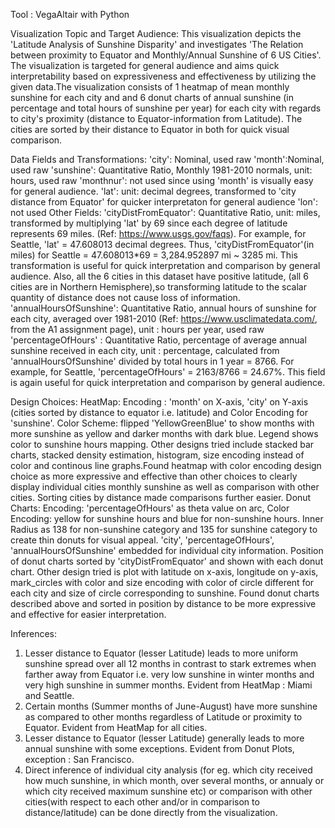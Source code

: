 Tool : VegaAltair with Python

Visualization Topic and Target Audience:
This visualization depicts the 'Latitude Analysis of Sunshine Disparity' and investigates 'The Relation between proximity to Equator and Monthly/Annual Sunshine of 6 US Cities'. The visualization is targeted for general audience and aims quick interpretability based on expressiveness and effectiveness by utilizing the given data.The visualization consists of 1 heatmap of mean monthly sunshine for each city and and 6 donut charts of annual sunshine (in percentage and total hours of sunshine per year) for each city with regards to city's proximity (distance to Equator-information from Latitude). The cities are sorted by their distance to Equator in both for quick visual comparison.

Data Fields and Transformations:
'city': Nominal, used raw
'month':Nominal, used raw
'sunshine': Quantitative Ratio, Monthly 1981-2010 normals, unit: hours, used raw
'monthnur': not used since using 'month' is visually easy for general audience.
'lat': unit: decimal degrees, transformed to 'city distance from Equator' for quicker interpretaton for general audience
'lon': not used
Other Fields:
'cityDistFromEquator': Quantitative Ratio, unit: miles, transformed by multiplying 'lat' by 69 since each degree of latitude represents 69 miles. (Ref: https://www.usgs.gov/faqs). For example, for Seattle, 'lat' = 47.608013 decimal degrees. Thus, 'cityDistFromEquator'(in miles) for Seattle = 47.608013*69 = 3,284.952897 mi ~ 3285 mi. This transformation is useful for quick interpretation and comparison by general audience. Also, all the 6 cities in this dataset have positive latitude, (all 6 cities are in Northern Hemisphere),so transforming latitude to the scalar quantity of distance does not cause loss of information. 
'annualHoursOfSunshine': Quantitative Ratio, annual hours of sunshine for each city, averaged over 1981-2010 (Ref: https://www.usclimatedata.com/, from the 
A1 assignment page), unit : hours per year, used raw
'percentageOfHours' : Quantitative Ratio, percentage of average annual sunshine received in each city, unit : percentage, calculated from 'annualHoursOfSunshine' divided by total hours in 1 year = 8766. For example, for Seattle, 'percentageOfHours' = 2163/8766 = 24.67%. This field is again useful for quick interpretation and comparison by general audience.


Design Choices:
HeatMap: Encoding : 'month' on X-axis, 'city' on Y-axis (cities sorted by distance to equator i.e. latitude) and Color Encoding for 'sunshine'. Color Scheme: flipped 'YellowGreenBlue' to show months with more sunshine as yellow and darker months with dark blue. Legend shows color to sunshine hours mapping. Other designs tried include stacked bar charts, stacked density estimation, histogram, size encoding instead of color and continous line graphs.Found heatmap with color encoding design choice as more expressive and effective than other choices to clearly display individual cities monthly sunshine as well as comparison with other cities. Sorting cities by distance made comparisons further easier.
Donut Charts: Encoding: 'percentageOfHours' as theta value on arc, Color Encoding: yellow for sunshine hours and blue for non-sunshine hours. Inner Radius as 138 for non-sunshine category and 135 for sunshine category to create thin donuts for visual appeal. 'city', 'percentageOfHours', 'annualHoursOfSunshine' embedded for individual city information. Position of donut charts sorted by 'cityDistFromEquator' and shown with each donut chart. Other design tried is plot with latitude on x-axis, longitude on y-axis, mark_circles with color and size encoding with color of circle different for each city and size of circle corresponding to sunshine. Found donut charts described above and sorted in position by distance to be more expressive and effective for easier interpretation. 

 
Inferences:
1. Lesser distance to Equator (lesser Latitude) leads to more uniform sunshine spread over all 12 months in contrast to stark extremes when farther away from Equator i.e. very low sunshine in winter months and very high sunshine in summer months. Evident from HeatMap : Miami and Seattle.  
2. Certain months (Summer months of June-August) have more sunshine as compared to other months regardless of Latitude or proximity to Equator. Evident from HeatMap for all cities.
3. Lesser distance to Equator (lesser Latitude) generally leads to more annual sunshine with some exceptions. Evident from Donut Plots, exception : San Francisco. 
4. Direct inference of individual city analysis (for eg. which city received how much sunshine, in which month, over several months, or annualy or which city received maximum sunshine etc) or comparison with other cities(with respect to each other and/or in comparison to distance/latitude) can be done directly from the visualization. 

